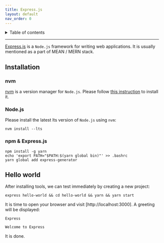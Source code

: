 ```yaml
---
title: Express.js
layout: default
nav_order: 0
---
```


<!-- markdownlint-disable MD033 -->
<details closed markdown="block">
  <summary>
    Table of contents
  </summary>
  {: .text-delta }
- TOC
{:toc}
</details>

---

[Express.js](https://expressjs.com) is a `Node.js` framework for writing web
applications. It is usually mentioned as a part of MEAN / MERN stack.

## Installation

### nvm

[nvm](https://github.com/nvm-sh/nvm) is a version manager for `Node.js`. Please
follow [this instruction](https://github.com/nvm-sh/nvm?tab=readme-ov-file#installing-and-updating)
to install it.

### Node.js

Please install the latest lts version of `Node.js` using `nvm`:

```shell
nvm install --lts
```

### npm & Express.js

```shell
npm install -g yarn
echo 'export PATH="$PATH:$(yarn global bin)"' >> .bashrc
yarn global add express-generator
```

## Hello world

After installing tools, we can test immediately by creating a new project:

```shell
express hello-world && cd hello-world && yarn && yarn start
```

It is time to open your browser and visit [http://localhost:3000]. A greeting
will be displayed:

```text
Express

Welcome to Express
```

It is done.

